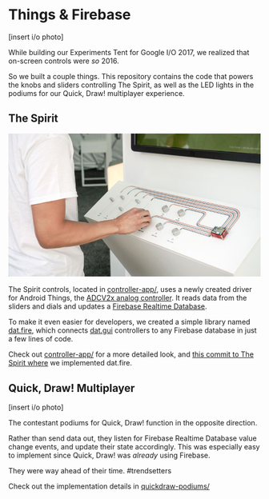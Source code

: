 Things &amp; Firebase
===

[insert i/o photo]

While building our Experiments Tent for Google I/O 2017, we realized that 
on-screen controls were <i>so</i> 2016. 

So we built a couple things. This repository contains the code that powers the knobs 
and sliders controlling The Spirit, as well as the LED lights in the podiums for our
Quick, Draw! multiplayer experience.

The Spirit
---

![google i/o 2017](controller-app/imgs/spirit-1.jpg)

The Spirit controls, located in [controller-app/](controller-app/), uses a newly 
created driver for Android Things, the [ADCV2x analog controller](). It reads
data from the sliders and dials and updates a
[Firebase Realtime Database](https://firebase.google.com/docs/database/). 
  
To make it even easier for developers, we created a simple library named 
[dat.fire](https://github.com/googlecreativelab/dat.fire), which connects 
[dat.gui](https://github.com/dataarts/dat.gui) controllers to any Firebase database 
in just a few lines of code. 

Check out [controller-app/](controller-app/) for a more detailed look, and 
[this commit to The Spirit where]() we implemented dat.fire.

Quick, Draw! Multiplayer
---

[insert i/o photo]

The contestant podiums for Quick, Draw! function in the opposite direction.
 
Rather than send data out, they listen for Firebase Realtime Database value change
events, and update their state accordingly. This was especially easy to implement
since Quick, Draw! was <i>already</i> using Firebase. 

They were way ahead of their time. #trendsetters

Check out the implementation details in [quickdraw-podiums/](quickdraw-podiums/)
